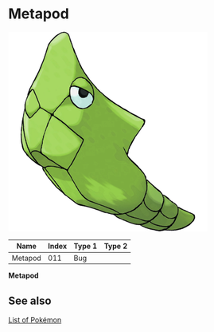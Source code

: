 # Metapod


![Metapod](images/011.png)

| **Name** | **Index** | **Type 1** | **Type 2** |
|----|----|----|----|
| Metapod | 011 | Bug  |  |

**Metapod** 

## See also

[List of Pokémon](../pokemon.md)
